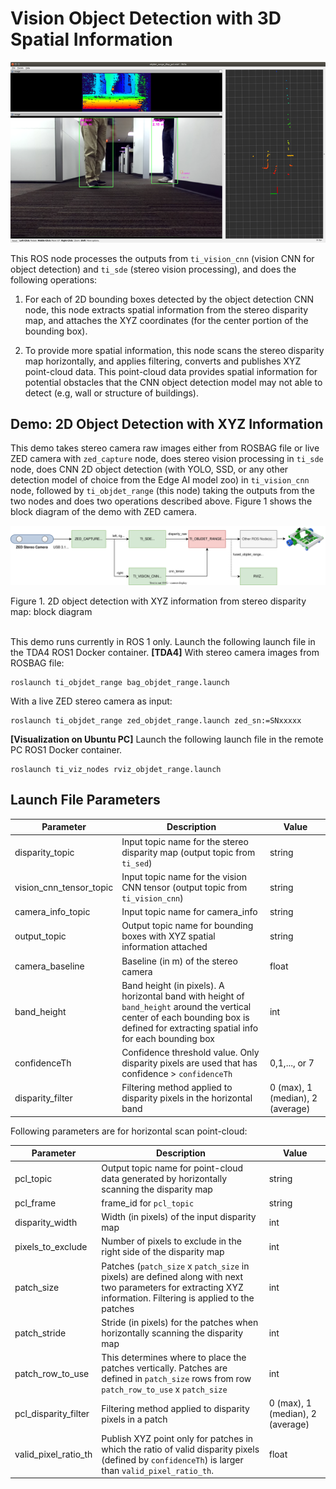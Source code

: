 Vision Object Detection with 3D Spatial Information
===================================================

![](docs/objdet_range_rviz.png)
<br />

This ROS node processes the outputs from `ti_vision_cnn` (vision CNN for object detection) and `ti_sde` (stereo vision processing), and does the following operations:

1. For each of 2D bounding boxes detected by the object detection CNN node, this node extracts spatial information from the stereo disparity map, and attaches the XYZ coordinates (for the center portion of the bounding box).

2. To provide more spatial information, this node scans the stereo disparity map horizontally, and applies filtering, converts and publishes XYZ point-cloud data. This point-cloud data provides spatial information for potential obstacles that the CNN object detection model may not able to detect (e.g, wall or structure of buildings).

## Demo: 2D Object Detection with XYZ Information

This demo takes stereo camera raw images either from ROSBAG file or live ZED camera with `zed_capture` node, does stereo vision processing in `ti_sde` node, does CNN 2D object detection (with YOLO, SSD, or any other detection model of choice from the Edge AI model zoo) in `ti_vision_cnn` node, followed by `ti_objdet_range` (this node) taking the outputs from the two nodes and does two operations described above. Figure 1 shows the block diagram of the demo with ZED camera.

![](docs/objdet_range_block_diagram.svg)
<figcaption>Figure 1. 2D object detection with XYZ information from stereo disparity map: block diagram</figcaption>
<br />

This demo runs currently in ROS 1 only. Launch the following launch file in the TDA4 ROS1 Docker container.
**[TDA4]**
With stereo camera images from ROSBAG file:
```
roslaunch ti_objdet_range bag_objdet_range.launch
```

With a live ZED stereo camera as input:
```
roslaunch ti_objdet_range zed_objdet_range.launch zed_sn:=SNxxxxx
```

**[Visualization on Ubuntu PC]**
Launch the following launch file in the remote PC ROS1 Docker container.
```
roslaunch ti_viz_nodes rviz_objdet_range.launch
```

## Launch File Parameters

Parameter               | Description                                                                    | Value
------------------------|--------------------------------------------------------------------------------|--------
disparity_topic         | Input topic name for the stereo disparity map (output topic from `ti_sed`)     | string
vision_cnn_tensor_topic | Input topic name for the vision CNN tensor (output topic from `ti_vision_cnn`) | string
camera_info_topic       | Input topic name for camera_info                                               | string
output_topic            | Output topic name for bounding boxes with XYZ spatial information attached     | string
camera_baseline         | Baseline (in m) of the stereo camera                                           | float
band_height             | Band height (in pixels). A horizontal band with height of `band_height` around the vertical center of each bounding box is defined for extracting spatial info for each bounding box        | int
confidenceTh            | Confidence threshold value. Only disparity pixels are used that has confidence > `confidenceTh` | 0,1,..., or 7
disparity_filter        | Filtering method applied to disparity pixels in the horizontal band            | 0 (max), 1 (median), 2 (average)

Following parameters are for horizontal scan point-cloud:

Parameter              | Description                                                                                   | Value
-----------------------|-----------------------------------------------------------------------------------------------|-------
pcl_topic              | Output topic name for point-cloud data generated by horizontally scanning the disparity map   | string
pcl_frame              | frame_id for `pcl_topic`                                                                      | string
disparity_width        | Width (in pixels) of the input disparity map                                                  | int
pixels_to_exclude      | Number of pixels to exclude in the right side of the disparity map                            | int
patch_size             | Patches (`patch_size` x `patch_size` in pixels) are defined along with next two parameters for extracting XYZ information. Filtering is applied to the patches | int
patch_stride           | Stride (in pixels) for the patches when horizontally scanning the disparity map               | int
patch_row_to_use       | This determines where to place the patches vertically. Patches are defined in `patch_size` rows from row `patch_row_to_use` x `patch_size` | int
pcl_disparity_filter   | Filtering method applied to disparity pixels in a patch                                       | 0 (max), 1 (median), 2 (average)
valid_pixel_ratio_th   | Publish XYZ point only for patches in which the ratio of valid disparity pixels (defined by `confidenceTh`) is larger than `valid_pixel_ratio_th`. | float

